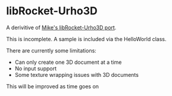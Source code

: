# libRocket-Urho3D

A derivitive of [Mike's libRocket-Urho3D port](https://github.com/realrunner/urho3d-librocket).

This is incomplete. A sample is included via the HelloWorld class.

There are currently some limitations:
- Can only create one 3D document at a time
- No input support
- Some texture wrapping issues with 3D documents

This will be improved as time goes on
